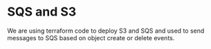 # SQS and S3

We are using terraform code to deploy S3 and SQS and used to send messages to SQS based on object create or delete events. 